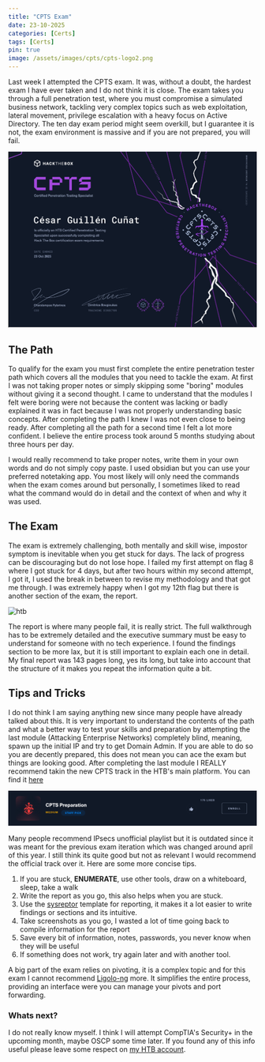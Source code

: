 ```yaml
---
title: "CPTS Exam"
date: 23-10-2025
categories: [Certs]
tags: [Certs]
pin: true
image: /assets/images/cpts/cpts-logo2.png
---
```


Last week I attempted the CPTS exam. It was, without a doubt, the hardest exam I have ever taken and I do not think it is close. The exam takes you through a full penetration test, where you must compromise a simulated business network, tackling very complex topics such as web exploitation, lateral movement, privilege escalation with a heavy focus on Active Directory. The ten day exam period might seem overkill, but I guarantee it is not, the exam environment is massive and if you are not prepared, you will fail.

![cert](/assets/images/cpts/cert.png)

## The Path
To qualify for the exam you must first complete the entire penetration tester path which covers all the modules that you need to tackle the exam. At first I was not taking proper notes or simply skipping some "boring" modules without giving it a second thought. I came to understand that the modules I felt were boring were not because the content was lacking or badly explained it was in fact because I was not properly understanding basic concepts. After completing the path I knew I was not even close to being ready. After completing all the path for a second time I felt a lot more confident. I believe the entire process took around 5 months studying about three hours per day. 

I would really recommend to take proper notes, write them in your own words and do not simply copy paste. I used obsidian but you can use your preferred notetaking app. You most likely will only need the commands when the exam comes around but personally, I sometimes liked to read what the command would do in detail and the context of when and why it was used. 

## The Exam
The exam is extremely challenging, both mentally and skill wise, impostor symptom is inevitable when you get stuck for days. The lack of progress can be discouraging but do not lose hope. I failed my first attempt on flag 8 where I got stuck for 4 days, but after two hours within my second attempt, I got it, I used the break in between to revise my methodology and that got me through. I was extremely happy when I got my 12th flag but there is another section of the exam, the report.

![htb](/assets/images/cpts/tenor.gif)

The report is where many people fail, it is really strict. The full walkthrough has to be extremely detailed and the executive summary must be easy to understand for someone with no tech experience. I found the findings section to be more lax, but it is still important to explain each one in detail. My final report was 143 pages long, yes its long, but take into account that the structure of it makes you repeat the information quite a bit. 

## Tips and Tricks
I do not think I am saying anything new since many people have already talked about this. It is very important to understand the contents of the path and what a better way to test your skills and preparation by attempting the last module (Attacking Enterprise Networks) completely blind, meaning, spawn up the initial IP and try to get Domain Admin. If you are able to do so you are decently prepared, this does not mean you can ace the exam but things are looking good. After completing the last module I REALLY recommend takin the new CPTS track in the HTB's main platform. You can find it [here](https://app.hackthebox.com/tracks/CPTS-Preparation)

![htb](/assets/images/cpts/track.png)

Many people recommend IPsecs unofficial playlist but it is outdated since it was meant for the previous exam iteration which was changed around april of this year. I still think its quite good but not as relevant I would recommend the official track over it. Here are some more concise tips.

1. If you are stuck, **ENUMERATE**, use other tools, draw on a whiteboard, sleep, take a walk
2. Write the report as you go, this also helps when you are stuck.
3. Use the [sysreptor](https://docs.sysreptor.com/) template for reporting, it makes it a lot easier to write findings or sections and its intuitive. 
4. Take screenshots as you go, I wasted a lot of time going back to compile information for the report
5. Save every bit of information, notes, passwords, you never know when they will be useful
6. If something does not work, try again later and with another tool. 

A big part of the exam relies on pivoting, it is a complex topic and for this exam I cannot recommend [Ligolo-ng](https://github.com/nicocha30/ligolo-ng) more. It simplifies the entire process, providing an interface were you can manage your pivots and port forwarding.

### Whats next?
I do not really know myself. I think I will attempt CompTIA's Security+ in the upcoming month, maybe OSCP some time later. If you found any of this info useful please leave some respect on [my HTB account](https://app.hackthebox.com/profile/2059306).